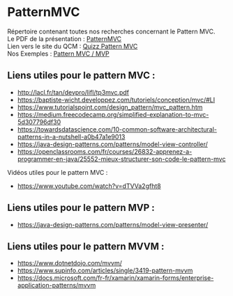 # PatternMVC

Répertoire contenant toutes nos recherches concernant le Pattern MVC.  
Le PDF de la présentation :  [PatternMVC](presentation/PatternMVC.pdf)  
Lien vers le site du QCM : [Quizz Pattern MVC](https://qcm-mvc.netlify.com/)    
Nos Exemples : [Pattern MVC / MVP](exemples/)

## Liens utiles pour le pattern MVC :
- http://lacl.fr/tan/devpro/lifl/tp3mvc.pdf
- https://baptiste-wicht.developpez.com/tutoriels/conception/mvc/#LI
- https://www.tutorialspoint.com/design_pattern/mvc_pattern.htm
- https://medium.freecodecamp.org/simplified-explanation-to-mvc-5d307796df30
- https://towardsdatascience.com/10-common-software-architectural-patterns-in-a-nutshell-a0b47a1e9013
- https://java-design-patterns.com/patterns/model-view-controller/
- https://openclassrooms.com/fr/courses/26832-apprenez-a-programmer-en-java/25552-mieux-structurer-son-code-le-pattern-mvc

Vidéos utiles pour le pattern MVC :
- https://www.youtube.com/watch?v=dTVVa2gfht8

## Liens utiles pour le pattern MVP :

- https://java-design-patterns.com/patterns/model-view-presenter/

## Liens utiles pour le pattern MVVM :

- https://www.dotnetdojo.com/mvvm/
- https://www.supinfo.com/articles/single/3419-pattern-mvvm
- https://docs.microsoft.com/fr-fr/xamarin/xamarin-forms/enterprise-application-patterns/mvvm